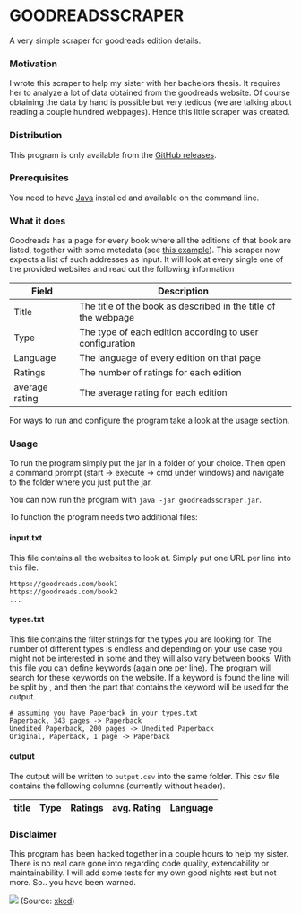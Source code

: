 # GOODREADSSCRAPER
A very simple scraper for goodreads edition details.

### Motivation
I wrote this scraper to help my sister with her bachelors thesis. It requires her to
analyze a lot of data obtained from the goodreads website. Of course obtaining the
data by hand is possible but very tedious (we are talking about reading a couple 
hundred webpages). Hence this little scraper was created.

### Distribution
This program is only available from the [GitHub releases](https://github.com/JonasJurczok/goodreadsscraper/releases).

### Prerequisites
You need to have [Java](https://www.java.com/) installed and available on the command line.

### What it does
Goodreads has a page for every book where all the editions of that book are listed, together with some metadata 
(see [this example](https://www.goodreads.com/work/editions/3060926-pride-and-prejudice?per_page=500&utf8=%E2%9C%93&expanded=true)).
This scraper now expects a list of such addresses as input. It will look at every single one of the 
provided websites and read out the following information

| Field | Description |
|-------|-------------|
| Title | The title of the book as described in the title of the webpage |
| Type | The type of each edition according to user configuration |
| Language | The language of every edition on that page |
| Ratings | The number of ratings for each edition |
| average rating | The average rating for each edition |

For ways to run and configure the program take a look at the usage section.

### Usage
To run the program simply put the jar in a folder of your choice. 
Then open a command prompt (start -> execute -> cmd under windows) and navigate to
the folder where you just put the jar.

You can now run the program with `java -jar goodreadsscraper.jar`.

To function the program needs two additional files:

#### input.txt
This file contains all the websites to look at. Simply put one URL per line into this file.

````
https://goodreads.com/book1
https://goodreads.com/book2
...
````

#### types.txt
This file contains the filter strings for the types you are looking for.
The number of different types is endless and depending on your use case you might not
be interested in some and they will also vary between books.
With this file you can define keywords (again one per line). The program will search for these
keywords on the website.
If a keyword is found the line will be split by , and then the part that contains the keyword will 
be used for the output.

````
# assuming you have Paperback in your types.txt
Paperback, 343 pages -> Paperback
Unedited Paperback, 200 pages -> Unedited Paperback
Original, Paperback, 1 page -> Paperback
````  

#### output
The output will be written to `output.csv` into the same folder.
This csv file contains the following columns (currently without header).

| title | Type | Ratings | avg. Rating | Language |
|-------|------|---------|-------------|----------|

### Disclaimer
This program has been hacked together in a couple hours to help my sister. There is
no real care gone into regarding code quality, extendability or maintainability.
I will add some tests for my own good nights rest but not more.
So.. you have been warned.

![](https://imgs.xkcd.com/comics/goto.png)
(Source: [xkcd](https://imgs.xkcd.com/comics/goto.png))